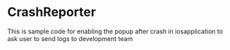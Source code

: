# CrashReporter
This is sample code for enabling the popup after crash in iosapplication to ask user to send logs to development team

